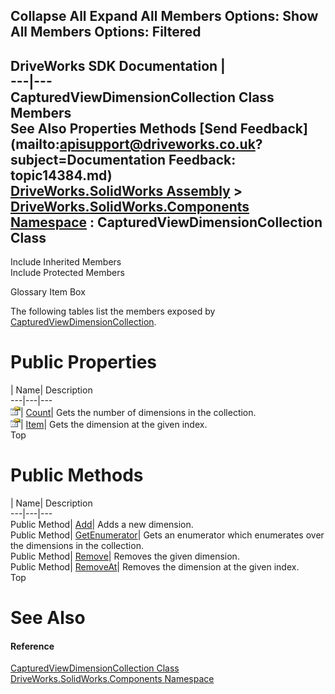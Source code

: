 Collapse All Expand All Members Options: Show All  Members Options: Filtered   
---  
DriveWorks SDK Documentation  |   
---|---  
CapturedViewDimensionCollection Class Members   
See Also Properties Methods [Send Feedback](mailto:apisupport@driveworks.co.uk?subject=Documentation Feedback: topic14384.md)  
[DriveWorks.SolidWorks Assembly](topic13342.md) > [DriveWorks.SolidWorks.Components Namespace](topic13925.md) : CapturedViewDimensionCollection Class  
---  
  
Include Inherited Members    
Include Protected Members  


Glossary Item Box

The following tables list the members exposed by [CapturedViewDimensionCollection](topic14384.md).

# Public Properties

| Name| Description  
---|---|---  
![Public Property](dotnetimages/publicProperty.gif)| [Count](topic14394.md)| Gets the number of dimensions in the collection.   
![Public Property](dotnetimages/publicProperty.gif)| [Item](topic14395.md)| Gets the dimension at the given index.   
Top

# Public Methods

| Name| Description  
---|---|---  
Public Method| [Add](topic14390.md)| Adds a new dimension.   
Public Method| [GetEnumerator](topic14391.md)| Gets an enumerator which enumerates over the dimensions in the collection.   
Public Method| [Remove](topic14392.md)| Removes the given dimension.   
Public Method| [RemoveAt](topic14393.md)| Removes the dimension at the given index.   
Top

# See Also

#### Reference

[CapturedViewDimensionCollection Class](topic14384.md)   
[DriveWorks.SolidWorks.Components Namespace](topic13925.md)


